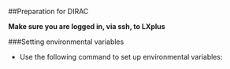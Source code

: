 ##Preparation for DIRAC

<strong>Make sure you are logged in, via ssh, to LXplus</strong>

###Setting environmental variables
- Use the following command to set up environmental variables:

```source /afs/cern.ch/eng/clic/software/DIRAC/bashrc
